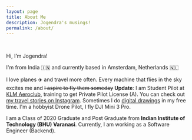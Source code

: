 ```yaml
---
layout: page
title: About Me
description: Jogendra's musings!
permalink: /about/
---
```

<br>

Hi, I’m Jogendra!

I'm from India 🇮🇳 and currently based in Amsterdam, Netherlands 🇳🇱

I love planes ✈️ and travel more often. Every machine that flies in the sky excites me and ~~I aspire to fly them someday~~ **Update**: I am Student Pilot at [KLM Aeroclub](https://klmaeroclub.com), training to get Private Pilot License (A). You can check out [my travel stories on Instagram](https://www.instagram.com/jogendrafx/). Sometimes I do [digital drawings](http://instagram.com/flyways.io/) in my free time. I'm a hobbyist Drone Pilot, I fly DJI Mini 3 Pro.

I am a Class of 2020 Graduate and Post Graduate from **Indian Institute of Technology (BHU) Varanasi**. Currently, I am working as a Software Engineer (Backend).

<br>
<div align="left">
<p>
<a href="https://github.com/jogendra"><i class="fa fa-github" aria-hidden="true" style="font-size:32px;color:#b28900"></i></a>
&nbsp; &nbsp; &nbsp;
<a href="https://twitter.com/jogendrafx"><i class="fa fa-twitter" aria-hidden="true" style="font-size:32px;color:#b28900"></i></a>
&nbsp; &nbsp; &nbsp;
<a href="https://www.linkedin.com/in/jogendrasingh24/"><i class="fa fa-linkedin" aria-hidden="true" style="font-size:32px;color:#b28900"></i></a>
&nbsp; &nbsp; &nbsp;
<a href="https://www.instagram.com/jogendrafx/"><i class="fa fa-instagram" aria-hidden="true" style="font-size:32px;color:#b28900"></i></a>
&nbsp; &nbsp; &nbsp;
</p>
</div>
 
